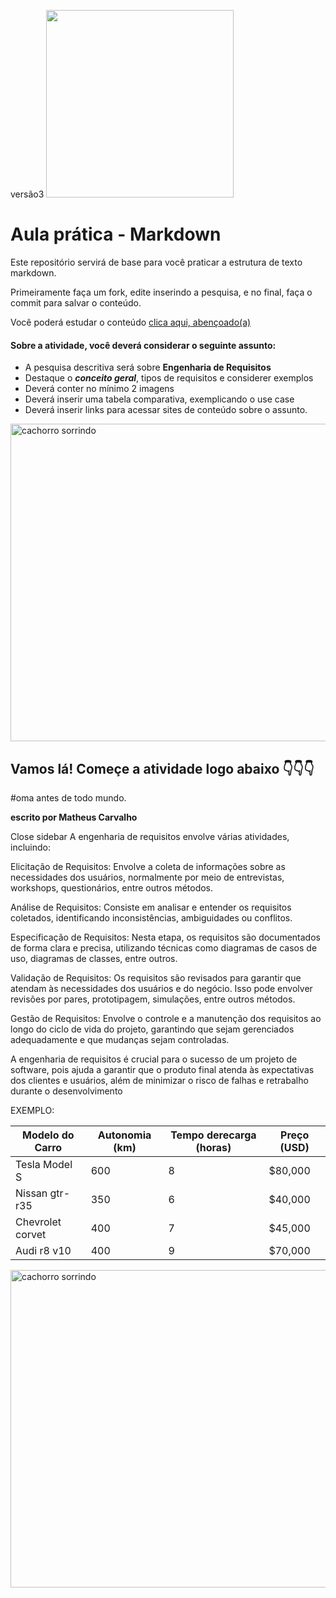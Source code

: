 versão3 <img src="https://cdn.rammsteinworld.com/uploads/discographie/albums/herzeleid/herzeleid.jpg" width="300px">
# Aula prática - Markdown

Este repositório servirá de base para você praticar a estrutura de texto markdown. 

Primeiramente faça um fork, edite inserindo a pesquisa, e no final, faça o commit para salvar o conteúdo.

Você poderá estudar o conteúdo [clica aqui, abençoado(a)](https://docs.pipz.com/central-de-ajuda/learning-center/guia-basico-de-markdown#open)

#### Sobre a atividade, você deverá considerar o seguinte assunto:

- A pesquisa descritiva será sobre **Engenharia de Requisitos**
- Destaque o **_conceito geral_**, tipos de requisitos e considerer exemplos
- Deverá conter no mínimo 2 imagens
- Deverá inserir uma tabela comparativa, exemplicando o use case
- Deverá inserir links para acessar sites de conteúdo sobre o assunto.

<img src="https://www.patasdacasa.com.br/sites/default/files/styles/webp/public/noticias/2022/02/E-possivel-ver-um-cachorro-sorrindo-descubra-e-saiba-como-identificar.jpg.webp?itok=UYmPTLUx" alt="cachorro sorrindo" width="508px">


## Vamos lá! Começe a atividade logo abaixo 👇👇👇
#oma antes de todo mundo.

**escrito por
Matheus Carvalho**

Close sidebar
A engenharia de requisitos envolve várias atividades, incluindo:

Elicitação de Requisitos: Envolve a coleta de informações sobre as necessidades dos usuários, normalmente por meio de entrevistas, workshops, questionários, entre outros métodos.

Análise de Requisitos: Consiste em analisar e entender os requisitos coletados, identificando inconsistências, ambiguidades ou conflitos.

Especificação de Requisitos: Nesta etapa, os requisitos são documentados de forma clara e precisa, utilizando técnicas como diagramas de casos de uso, diagramas de classes, entre outros.

Validação de Requisitos: Os requisitos são revisados para garantir que atendam às necessidades dos usuários e do negócio. Isso pode envolver revisões por pares, prototipagem, simulações, entre outros métodos.

Gestão de Requisitos: Envolve o controle e a manutenção dos requisitos ao longo do ciclo de vida do projeto, garantindo que sejam gerenciados adequadamente e que mudanças sejam controladas.

A engenharia de requisitos é crucial para o sucesso de um projeto de software, pois ajuda a garantir que o produto final atenda às expectativas dos clientes e usuários, além de minimizar o risco de falhas e retrabalho durante o desenvolvimento

EXEMPLO:

| Modelo do Carro | Autonomia (km) | Tempo derecarga (horas) | Preço (USD) |
|-------------------|-----------------|--------------------------|-------------|
| Tesla Model S     | 600             | 8                        | $80,000     |
| Nissan gtr-r35    | 350             | 6                        | $40,000     |
| Chevrolet corvet  | 400             | 7                        | $45,000     |
| Audi r8 v10       | 400             | 9                        | $70,000     |

<img src="https://cdn3.slideserve.com/6927584/o-processo-de-engenharia-de-requisitos-n.jpg" alt="cachorro sorrindo" width="508px">

